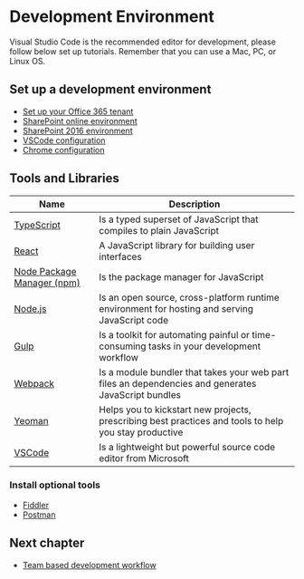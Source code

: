 # Development Environment
Visual Studio Code is the recommended editor for development, please follow below set up tutorials. Remember that you can use a Mac, PC, or Linux OS.

## Set up a development environment
  * [Set up your Office 365 tenant](https://docs.microsoft.com/en-us/sharepoint/dev/spfx/set-up-your-developer-tenant)
  * [SharePoint online environment](https://docs.microsoft.com/en-us/sharepoint/dev/spfx/set-up-your-development-environment)
  * [SharePoint 2016 environment](https://docs.microsoft.com/en-us/sharepoint/dev/spfx/sharepoint-2016-support)
  * [VSCode configuration](./vscode-configuration.md)
  * [Chrome configuration](./chrome-configuration.md)

## Tools and Libraries
| Name | Description |
| ------ | ------ |
| [TypeScript](https://www.typescriptlang.org/) | Is a typed superset of JavaScript that compiles to plain JavaScript |
| [React](https://reactjs.org/) | A JavaScript library for building user interfaces |
| [Node Package Manager (npm)](https://www.npmjs.com/) | Is the package manager for JavaScript |
| [Node.js](https://nodejs.org/) | Is an open source, cross-platform runtime environment for hosting and serving JavaScript code |
| [Gulp](https://gulpjs.com/) | Is a toolkit for automating painful or time-consuming tasks in your development workflow |
| [Webpack](http://webpack.github.io/) | Is a module bundler that takes your web part files an dependencies and generates JavaScript bundles |
| [Yeoman](http://yeoman.io/) | Helps you to kickstart new projects, prescribing best practices and tools to help you stay productive |
| [VSCode](https://code.visualstudio.com/) | Is a lightweight but powerful source code editor from Microsoft |

### Install optional tools
  * [Fiddler](https://www.telerik.com/fiddler)
  * [Postman](https://www.getpostman.com/)

## Next chapter
  * [Team based development workflow](./team-based-development-workflow.md)

